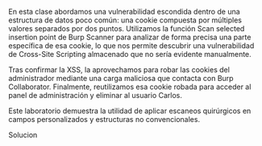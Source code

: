 En esta clase abordamos una vulnerabilidad escondida dentro de una estructura de datos poco común: una cookie compuesta por múltiples valores separados por dos puntos. Utilizamos la función Scan selected insertion point de Burp Scanner para analizar de forma precisa una parte específica de esa cookie, lo que nos permite descubrir una vulnerabilidad de Cross-Site Scripting almacenado que no sería evidente manualmente.

Tras confirmar la XSS, la aprovechamos para robar las cookies del administrador mediante una carga maliciosa que contacta con Burp Collaborator. Finalmente, reutilizamos esa cookie robada para acceder al panel de administración y eliminar al usuario Carlos.

Este laboratorio demuestra la utilidad de aplicar escaneos quirúrgicos en campos personalizados y estructuras no convencionales.

Solucion

